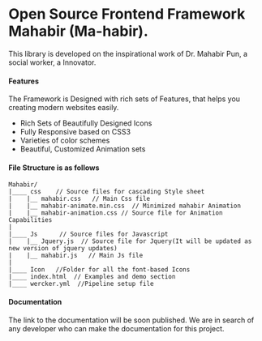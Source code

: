 # Open Source Frontend Framework Mahabir (Ma-habir).

This library is developed on the inspirational work of Dr. Mahabir Pun, a social worker, a Innovator.

#### Features

The Framework is Designed with rich sets of Features, that helps you creating modern websites easily.

- Rich Sets of Beautifully Designed Icons
- Fully Responsive based on CSS3
- Varieties of color schemes
- Beautiful, Customized Animation sets

#### File Structure is as follows

```text
Mahabir/
|____ css    // Source files for cascading Style sheet
|    |__ mahabir.css   // Main Css file
|    |__ mahabir-animate.min.css  // Minimized mahabir Animation
|    |__ mahabir-animation.css // Source file for Animation Capabilities
|
|____ Js      // Source files for Javascript
|    |__ Jquery.js  // Source file for Jquery(It will be updated as new version of jquery updates)
|    |__ mahabir.js   // Main Js file
|
|____ Icon   //Folder for all the font-based Icons
|____ index.html  // Examples and demo section
|____ wercker.yml  //Pipeline setup file
```

#### Documentation

The link to the documentation will be soon published.
We are in search of any developer who can make the documentation for this project.
